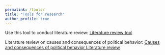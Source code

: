 ```yaml
---
permalink: /tools/
title: "Tools for research"
author_profile: true
---
```


Use this tool to conduct literature review: [Literature review tool](https://github.com/Vardan2021/vardan2021.github.io/blob/a391752b534712d504845f562ba47bdb86e59b90/files/lit_rew_tool_220522.xlsx)

Literature review on causes and consequences of political behavior: [Causes and consequences of political behavior Literature review](https://github.com/vardanbarsegyan/vardanbarsegyan.github.io/blob/7e30435df446a613dea1d92ea5bf1551883e307f/files/lr_polbeh_220522.xlsx)
